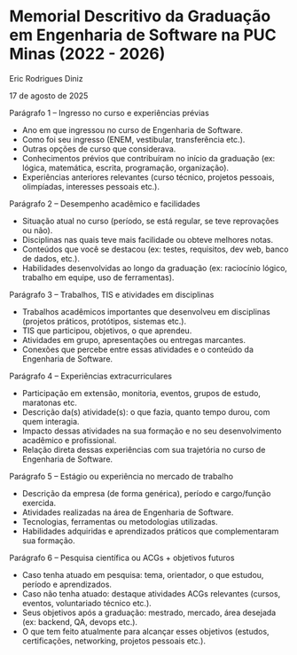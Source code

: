 # Memorial Descritivo da Graduação em Engenharia de Software na PUC Minas (2022 - 2026)

Eric Rodrigues Diniz

17 de agosto de 2025

Parágrafo 1 – Ingresso no curso e experiências prévias

- Ano em que ingressou no curso de Engenharia de Software.
- Como foi seu ingresso (ENEM, vestibular, transferência etc.).
- Outras opções de curso que considerava.
- Conhecimentos prévios que contribuíram no início da graduação (ex: lógica, matemática, escrita, programação, organização).
- Experiências anteriores relevantes (curso técnico, projetos pessoais, olimpíadas, interesses pessoais etc.).

Parágrafo 2 – Desempenho acadêmico e facilidades

- Situação atual no curso (período, se está regular, se teve reprovações ou não).
- Disciplinas nas quais teve mais facilidade ou obteve melhores notas.
- Conteúdos que você se destacou (ex: testes, requisitos, dev web, banco de dados, etc.).
- Habilidades desenvolvidas ao longo da graduação (ex: raciocínio lógico, trabalho em equipe, uso de ferramentas).

Parágrafo 3 – Trabalhos, TIS e atividades em disciplinas

- Trabalhos acadêmicos importantes que desenvolveu em disciplinas (projetos práticos, protótipos, sistemas etc.).
- TIS que participou, objetivos, o que aprendeu.
- Atividades em grupo, apresentações ou entregas marcantes.
- Conexões que percebe entre essas atividades e o conteúdo da Engenharia de Software.

Parágrafo 4 – Experiências extracurriculares

- Participação em extensão, monitoria, eventos, grupos de estudo, maratonas etc.
- Descrição da(s) atividade(s): o que fazia, quanto tempo durou, com quem interagia.
- Impacto dessas atividades na sua formação e no seu desenvolvimento acadêmico e profissional.
- Relação direta dessas experiências com sua trajetória no curso de Engenharia de Software.

Parágrafo 5 – Estágio ou experiência no mercado de trabalho

- Descrição da empresa (de forma genérica), período e cargo/função exercida.
- Atividades realizadas na área de Engenharia de Software.
- Tecnologias, ferramentas ou metodologias utilizadas.
- Habilidades adquiridas e aprendizados práticos que complementaram sua formação.

Parágrafo 6 – Pesquisa científica ou ACGs + objetivos futuros

- Caso tenha atuado em pesquisa: tema, orientador, o que estudou, período e aprendizados.
- Caso não tenha atuado: destaque atividades ACGs relevantes (cursos, eventos, voluntariado técnico etc.).
- Seus objetivos após a graduação: mestrado, mercado, área desejada (ex: backend, QA, devops etc.).
- O que tem feito atualmente para alcançar esses objetivos (estudos, certificações, networking, projetos pessoais etc.).
